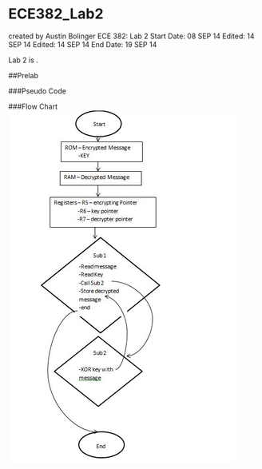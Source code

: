 ECE382_Lab2
===========
created by Austin Bolinger
ECE 382: Lab 2
Start Date: 08 SEP 14
Edited: 14 SEP 14
Edited: 14 SEP 14
End Date: 19 SEP 14

Lab 2 is .


##Prelab

###Pseudo Code



###Flow Chart
![Flow Chart](https://github.com/Austinbolinger/ECE382_Lab2/blob/master/flowChart.JPG?raw=true "Flow Chart")

